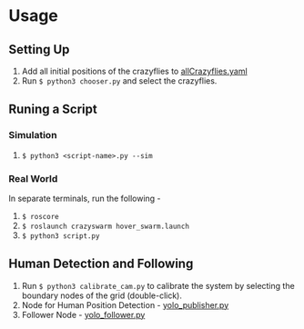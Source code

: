 # Usage

## Setting Up

1. Add all initial positions of the crazyflies to [allCrazyflies.yaml](https://github.com/Stellarator-X/crazyswarm/blob/dev_utt/ros_ws/src/crazyswarm/launch/allCrazyflies.yaml)
2. Run `$ python3 chooser.py` and select the crazyflies.

## Runing a Script

### Simulation

1. `$ python3 <script-name>.py --sim`

### Real World

In separate terminals, run the following - 
1. `$ roscore`
2. `$ roslaunch crazyswarm hover_swarm.launch`
3. `$ python3 script.py`


## Human Detection and Following

1. Run `$ python3 calibrate_cam.py` to calibrate the system by selecting the boundary nodes of the grid (double-click).
2. Node for Human Position Detection - [yolo_publisher.py](yolo_publisher.py)
3. Follower Node - [yolo_follower.py](yolo_follower.py)

